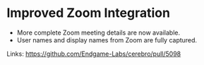 # Improved Zoom Integration

- More complete Zoom meeting details are now available.
- User names and display names from Zoom are fully captured.

Links:
https://github.com/Endgame-Labs/cerebro/pull/5098
